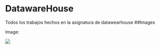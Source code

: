 # DatawareHouse
Todos los trabajos hechos en la asignatura de datawearhouse 
##Images

Image:

![](https://pandao.github.io/editor.md/examples/images/4.jpg)

